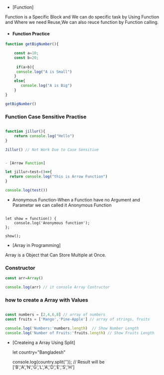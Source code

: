 - [Function]

Function is a Specific Block and We can do specific task by Using Function and Where we need Reuse,We can also reuce function by Function calling.

- #### Function Practice
```js
function getBigNumber(){

    const a=10;
    const b=20;
    
     if(a>b){
     console.log("A is Small")
    }
    else{
       console.log("A is Big")
    }
}

getBigNumber()

```

### Function Case Sensitive Practise

```js

function jillur(){
    return console.log("Hello")
}

Jillur() // Not Work Due to Case Sensitive


- [Arrow Function]

let jillur=test=()=>{
  return console.log("this is Arrow Function")
}

console.log(test())

```

- Anonymous Function-When a Function have no Argument and Parametar we can called it Anonymous Function

```JS

let show = function() {
    console.log('Anonymous function');
};

show();
````


- [Array in Programming]

Array is a Object that Can Store Multiple at Once.

### Constructor
```js
const arr=Array()

console.log(arr) // it console Array Contructor
````

### how to create a Array with Values
```js

const numbers = [2,4,6,8] // array of numbers
const fruits = ['Mango','Pine-Apple'] // array of strings, fruits

console.log('Numbers:'numbers.length)  // Show Number Length
console.log('Number of Fruits:'fruits.length) // Show Fruits Length

````

- [Createing a Array Using Split]

  let country="Bangladesh"

  console.log(country.split('')); // Result will be ['B','A','N','G','L','A','D','E','S','H']
  
  ````
  
















